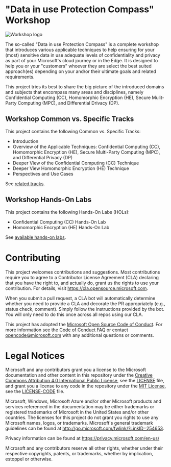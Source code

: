 # "Data in use Protection Compass" Workshop
![Workshop logo](https://github.com/microsoft/data-in-use-protection-workshop/blob/master/compassws.png)

The so-called "Data in use Protection Compass" is a complete workshop that introduces various applicable techniques to help ensuring for your (most) sensitive data in use adequate levels of confidentiality and privacy as part of your Microsoft's cloud journey or in the Edge. It is designed to help you or your "customers" whoever they are select the best suited approach(es) depending on your and/or their ultimate goals and related requirements.

This project tries its best to share the big picture of the introduced domains and subjects that encompass many areas and disciplines, namely Confidential Computing (CC), Homomorphic Encryption (HE), Secure Mulit-Party Computing (MPC), and Differential Drivacy (DP).

## Workshop Common vs. Specific Tracks

This project contains the following Common vs. Specific Tracks:
* Introduction
* Overview of the Applicable Techniques: Confidential Computing (CC), Homomorphic Encryption (HE), Secure Multi-Party Computing (MPC), and Differential Privacy (DP)
* Deeper View of the Confidential Computing (CC) Technique
* Deeper View Homomorphic Encryption (HE) Technique
* Perspectives and Use Cases

See [related tracks](https://github.com/microsoft/data-in-use-protection-workshop/tree/master/decks).

## Workshop Hands-On Labs

This project contains the following Hands-On Labs (HOLs):
* Confidential Computing (CC) Hands-On Lab
* Homomorphic Encryption (HE) Hands-On Lab

See [available hands-on labs](https://github.com/microsoft/data-in-use-protection-workshop/tree/master/hands-on-labs).

# Contributing

This project welcomes contributions and suggestions.  Most contributions require you to agree to a
Contributor License Agreement (CLA) declaring that you have the right to, and actually do, grant us
the rights to use your contribution. For details, visit https://cla.opensource.microsoft.com.

When you submit a pull request, a CLA bot will automatically determine whether you need to provide
a CLA and decorate the PR appropriately (e.g., status check, comment). Simply follow the instructions
provided by the bot. You will only need to do this once across all repos using our CLA.

This project has adopted the [Microsoft Open Source Code of Conduct](https://opensource.microsoft.com/codeofconduct/).
For more information see the [Code of Conduct FAQ](https://opensource.microsoft.com/codeofconduct/faq/) or
contact [opencode@microsoft.com](mailto:opencode@microsoft.com) with any additional questions or comments.

# Legal Notices

Microsoft and any contributors grant you a license to the Microsoft documentation and other content
in this repository under the [Creative Commons Attribution 4.0 International Public License](https://creativecommons.org/licenses/by/4.0/legalcode),
see the [LICENSE](LICENSE) file, and grant you a license to any code in the repository under the [MIT License](https://opensource.org/licenses/MIT), see the
[LICENSE-CODE](LICENSE-CODE) file.

Microsoft, Windows, Microsoft Azure and/or other Microsoft products and services referenced in the documentation
may be either trademarks or registered trademarks of Microsoft in the United States and/or other countries.
The licenses for this project do not grant you rights to use any Microsoft names, logos, or trademarks.
Microsoft's general trademark guidelines can be found at http://go.microsoft.com/fwlink/?LinkID=254653.

Privacy information can be found at https://privacy.microsoft.com/en-us/

Microsoft and any contributors reserve all other rights, whether under their respective copyrights, patents,
or trademarks, whether by implication, estoppel or otherwise.

